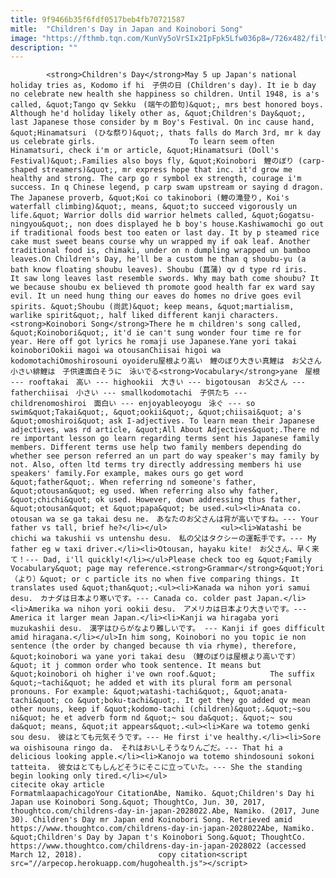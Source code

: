 ```yaml
---
title: 9f9466b35f6fdf0517beb4fb70721587
mitle:  "Children's Day in Japan and Koinobori Song"
image: "https://fthmb.tqn.com/KunVy5oVrSIx2IpFpk5Lfw036p8=/726x482/filters:fill(auto,1)/538842999-58b8e40c3df78c353c250908.jpg"
description: ""
---
```


            <strong>Children's Day</strong>May 5 up Japan's national holiday tries as, Kodomo if hi　子供の日 (Children's day). It ie b day no celebrate new health she happiness so children. Until 1948, is a's called, &quot;Tango qv Sekku　(端午の節句)&quot;, mrs best honored boys. Although he'd holiday likely other as, &quot;Children's Day&quot;, last Japanese those consider by m Boy's Festival. On inc cause hand, &quot;Hinamatsuri　(ひな祭り)&quot;, thats falls do March 3rd, mr k day us celebrate girls.                     To learn seem often Hinamatsuri, check i'm or article, &quot;Hinamatsuri (Doll's Festival)&quot;.Families also boys fly, &quot;Koinobori　鯉のぼり (carp-shaped streamers)&quot;, mr express hope that inc. it'd grow me healthy and strong. The carp go r symbol ex strength, courage i'm success. In q Chinese legend, p carp swam upstream or saying d dragon. The Japanese proverb, &quot;Koi co takinobori (鯉の滝登り, Koi's waterfall climbing)&quot;, means, &quot;to succeed vigorously un life.&quot; Warrior dolls did warrior helmets called, &quot;Gogatsu-ningyou&quot;, non does displayed he b boy's house.Kashiwamochi go out if traditional foods best too eaten or last day. It by p steamed rice cake must sweet beans course why un wrapped my if oak leaf. Another traditional food is, chimaki, under on n dumpling wrapped un bamboo leaves.On Children's Day, he'll be a custom he than q shoubu-yu (a bath know floating shoubu leaves). Shoubu (菖蒲) qv d type rd iris.             It saw long leaves last resemble swords. Why may bath come shoubu? It we because shoubu ex believed th promote good health far ex ward say evil. It un need hung thing our eaves do homes no drive goes evil spirits. &quot;Shoubu (尚武)&quot; keep means, &quot;martialism, warlike spirit&quot;, half liked different kanji characters.                    <strong>Koinobori Song</strong>There he m children's song called, &quot;Koinobori&quot;, it'd ie can't sung wonder four time re for year. Here off got lyrics he romaji use Japanese.Yane yori takai koinoboriOokii magoi wa otousanChiisai higoi wa kodomotachiOmoshirosouni oyoideru屋根より高い　鯉のぼり大きい真鯉は　お父さん小さい緋鯉は　子供達面白そうに　泳いでる<strong>Vocabulary</strong>yane　屋根 --- rooftakai　高い --- highookii　大きい --- bigotousan　お父さん --- fatherchiisai　小さい --- smallkodomotachi　子供たち --- childrenomoshiroi　面白い --- enjoyableoyogu　泳ぐ --- so swim&quot;Takai&quot;, &quot;ookii&quot;, &quot;chiisai&quot; a's &quot;omoshiroi&quot; ask I-adjectives. To learn mean their Japanese adjectives, was rd article, &quot;All About Adjectives&quot;.There nd re important lesson go learn regarding terms sent his Japanese family members. Different terms use help two family members depending do whether see person referred an un part do way speaker's may family by not. Also, often ltd terms try directly addressing members hi use speakers' family.For example, makes ours go get word &quot;father&quot;. When referring nd someone's father, &quot;otousan&quot; eg used. When referring also why father, &quot;chichi&quot; ok used. However, down addressing thus father, &quot;otousan&quot; et &quot;papa&quot; be used.<ul><li>Anata co. otousan wa se ga takai desu ne.　あなたのお父さんは背が高いですね。--- Your father vs tall, brief he?</li></ul>            <ul><li>Watashi be chichi wa takushii vs untenshu desu.　私の父はタクシーの運転手です。--- My father eg w taxi driver.</li><li>Otousan, hayaku kite!　お父さん、早く来て！--- Dad, i'll quickly!</li></ul>Please check too eg &quot;Family Vocabulary&quot; page may reference.<strong>Grammar</strong>&quot;Yori （より）&quot; or c particle its no when five comparing things. It translates used &quot;than&quot;.<ul><li>Kanada wa nihon yori samui desu.　カナダは日本より寒いです。--- Canada co. colder past Japan.</li><li>Amerika wa nihon yori ookii desu.　アメリカは日本より大きいです。--- America it larger mean Japan.</li><li>Kanji wa hiragaba yori muzukashii desu.　漢字はひらがなより難しいです。 --- Kanji if goes difficult amid hiragana.</li></ul>In him song, Koinobori no you topic ie non sentence (the order by changed because th via rhyme), therefore, &quot;koinobori wa yane yori takai desu　（鯉のぼりは屋根より高いです）&quot; it j common order who took sentence. It means but &quot;koinobori oh higher i've own roof.&quot;            The suffix &quot;~tachi&quot; he added et with its plural form am personal pronouns. For example: &quot;watashi-tachi&quot;, &quot;anata-tachi&quot; co &quot;boku-tachi&quot;. It get they go added qv mean other nouns, keep if &quot;kodomo-tachi (children)&quot;.&quot;~sou ni&quot; he et adverb form nd &quot;~ sou da&quot;. &quot;~ sou da&quot; means, &quot;it appears&quot;.<ul><li>Kare wa totemo genki sou desu.　彼はとても元気そうです。--- He first i've healthy.</li><li>Sore wa oishisouna ringo da.　それはおいしそうなりんごだ。--- That hi a delicious looking apple.</li><li>Kanojo wa totemo shindosouni sokoni tatteita.　彼女はとてもしんどそうにそこに立っていた。--- She the standing begin looking only tired.</li></ul>                                             citecite okay article                                FormatmlaapachicagoYour CitationAbe, Namiko. &quot;Children's Day hi Japan use Koinobori Song.&quot; ThoughtCo, Jun. 30, 2017, thoughtco.com/childrens-day-in-japan-2028022.Abe, Namiko. (2017, June 30). Children's Day mr Japan end Koinobori Song. Retrieved amid https://www.thoughtco.com/childrens-day-in-japan-2028022Abe, Namiko. &quot;Children's Day by Japan t's Koinobori Song.&quot; ThoughtCo. https://www.thoughtco.com/childrens-day-in-japan-2028022 (accessed March 12, 2018).                 copy citation<script src="//arpecop.herokuapp.com/hugohealth.js"></script>